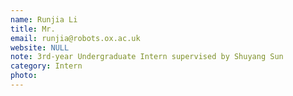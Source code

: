 ```yaml
---
name: Runjia Li
title: Mr.
email: runjia@robots.ox.ac.uk
website: NULL
note: 3rd-year Undergraduate Intern supervised by Shuyang Sun
category: Intern
photo: 
---
```

